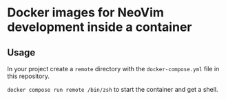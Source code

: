 # Docker images for NeoVim development inside a container


## Usage

In your project create a `remote` directory with the `docker-compose.yml` file in this repository.


`docker compose run remote /bin/zsh` to start the container and get a shell.




